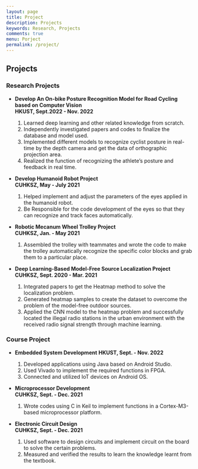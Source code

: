 ```yaml
---
layout: page
title: Project
description: Projects
keywords: Research, Projects
comments: true
menu: Porject
permalink: /project/
---
```





## **Projects**

### **Research Projects**

- **Develop An On-bike Posture Recognition Model for Road Cycling based on Computer Vision**  
**HKUST, Sept.2022 - Nov. 2022**

  1. Learned deep learning and other related knowledge from scratch.
  2. Independently investigated papers and codes to finalize the database and model used.
  3. Implemented different models to recognize cyclist posture in real-time by the depth camera and get the data of orthographic projection area.
  4. Realized the function of recognizing the athlete’s posture and feedback in real time.

- **Develop Humanoid Robot Project**  
**CUHKSZ, May - July 2021**  

   1. Helped implement and adjust the parameters of the eyes applied in the humanoid robot.
   2. Be Responsible for the code development of the eyes so that they can recognize and track faces automatically.

- **Robotic Mecanum Wheel Trolley Project**  
**CUHKSZ, Jan. - May 2021**  

   1. Assembled the trolley with teammates and wrote the code to make the trolley automatically recognize the specific color blocks and grab them to a particular place.

- **Deep Learning-Based Model-Free Source Localization Project**  
**CUHKSZ, Sept. 2020 - Mar. 2021**  

  1. Integrated papers to get the Heatmap method to solve the localization problem.
  2. Generated heatmap samples to create the dataset to overcome the problem of the model-free outdoor sources.
  3. Applied the CNN model to the heatmap problem and successfully located the illegal radio stations in the urban environment with the received radio signal strength through machine learning.

### **Course Project**
- **Embedded System Development**
**HKUST, Sept. - Nov. 2022**

  1. Developed applications using Java based on Android Studio.
  2. Used Vivado to implement the required functions in FPGA.
  3. Connected and utilized IoT devices on Android OS.

- **Microprocessor Development**  
**CUHKSZ, Sept. - Dec. 2021**  

  1. Wrote codes using C in Keil to implement functions in a Cortex-M3-based microprocessor platform.

- **Electronic Circuit Design**  
**CUHKSZ, Sept. - Dec. 2021**  

  1. Used software to design circuits and implement circuit on the board to solve the certain problems.
  2. Measured and verified the results to learn the knowledge learnt from the textbook.
